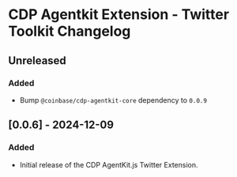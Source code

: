# CDP Agentkit Extension - Twitter Toolkit Changelog

## Unreleased

### Added
- Bump `@coinbase/cdp-agentkit-core` dependency to `0.0.9`

## [0.0.6] - 2024-12-09

### Added

- Initial release of the CDP AgentKit.js Twitter Extension.
